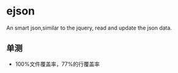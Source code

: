 # ejson
An smart json,similar to the jquery, read and update the json data.

## 单测
- 100%文件覆盖率，77%的行覆盖率
